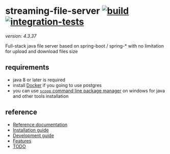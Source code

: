 # streaming-file-server [![build](https://travis-ci.org/daggerok/streaming-file-server.svg?branch=master)](https://travis-ci.org/daggerok/streaming-file-server) [![integration-tests](https://github.com/daggerok/streaming-file-server/workflows/integration-tests/badge.svg)](https://github.com/daggerok/streaming-file-server/actions?query=workflow%3Aintegration-tests)
_version: 4.3.37_

Full-stack java file server based on spring-boot / spring-* with no limitation for upload and download files size

## requirements

- java 8 or later is required
- install [Docker](https://docs.docker.com/install/) if you going to use postgres
- you can use [`scoop` command line package manager](https://scoop.sh) on windows for java and other tools installation

## reference

- [Reference documentation](http://daggerok.github.io/streaming-file-server)
- [Installation guide](./INSTALL.md)
- [Development guide](./DEVELOPMENT.md)
- [Features](./FEATURES.md)
- [TODO](./TODO.md)
